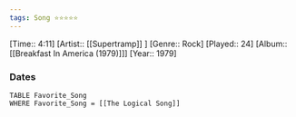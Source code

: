 ```yaml
---
tags: Song ⭐⭐⭐⭐⭐ 
---
```

[Time:: 4:11]
[Artist:: [[Supertramp]] ]
[Genre:: Rock]
[Played:: 24]
[Album:: [[Breakfast In America (1979)]]]
[Year:: 1979]
### Dates
````dataview
TABLE Favorite_Song
WHERE Favorite_Song = [[The Logical Song]]
````